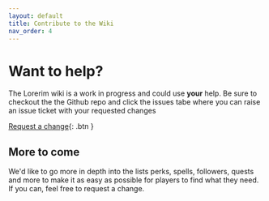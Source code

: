 ```yaml
---
layout: default
title: Contribute to the Wiki
nav_order: 4
---
```

# Want to help?

The Lorerim wiki is a work in progress and could use **your** help.
Be sure to checkout the the Github repo and click the issues tabe where you can raise an issue ticket with your requested changes

[Request a change](https://github.com/gouldsonium/lorerim-wiki/issues/new/choose){: .btn }

## More to come

We'd like to go more in depth into the lists perks, spells, followers, quests and more to make it as easy as possible for players to find what they need. If you can, feel free to request a change.
